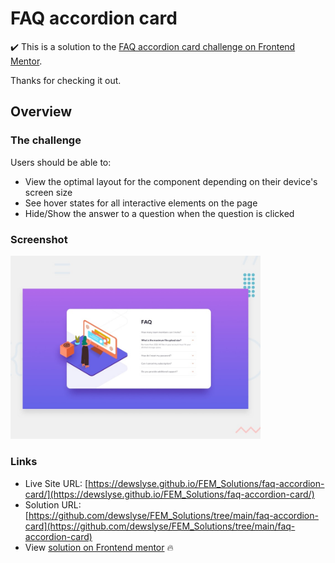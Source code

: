 # FAQ accordion card

:heavy_check_mark: This is a solution to the [FAQ accordion card challenge on Frontend Mentor](https://www.frontendmentor.io/challenges/faq-accordion-card-XlyjD0Oam).

Thanks for checking it out.

## Overview

### The challenge

Users should be able to:

- View the optimal layout for the component depending on their device's screen size
- See hover states for all interactive elements on the page
- Hide/Show the answer to a question when the question is clicked

### Screenshot

<img src="./design/desktop-preview.jpg" alt="screenshot" width="400"/>
  
### Links

- Live Site URL: [https://dewslyse.github.io/FEM_Solutions/faq-accordion-card/](https://dewslyse.github.io/FEM_Solutions/faq-accordion-card/)
- Solution URL: [https://github.com/dewslyse/FEM_Solutions/tree/main/faq-accordion-card](https://github.com/dewslyse/FEM_Solutions/tree/main/faq-accordion-card)
- View [solution on Frontend mentor]() :fire:
